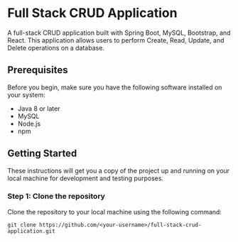 # Full Stack CRUD Application

A full-stack CRUD application built with Spring Boot, MySQL, Bootstrap, and React. This application allows users to perform Create, Read, Update, and Delete operations on a database.

## Prerequisites

Before you begin, make sure you have the following software installed on your system:

- Java 8 or later
- MySQL
- Node.js
- npm

## Getting Started

These instructions will get you a copy of the project up and running on your local machine for development and testing purposes.

### Step 1: Clone the repository

Clone the repository to your local machine using the following command:

`git clone https://github.com/<your-username>/full-stack-crud-application.git`

